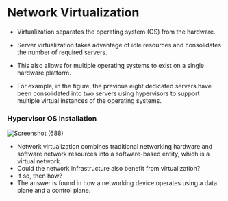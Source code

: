 # Network Virtualization

- Virtualization separates the operating system (OS) from the hardware.

- Server virtualization takes advantage of idle resources and consolidates the number of required servers. 
- This also allows for multiple operating systems to exist on a single hardware platform.

- For example, in the figure, the previous eight dedicated servers have been consolidated into two servers using hypervisors to support multiple virtual instances of the operating systems.

### Hypervisor OS Installation

![Screenshot (688)](https://user-images.githubusercontent.com/63872951/175618734-6d29029c-806f-4c29-9f7b-acb4b9f59074.png)

- Network virtualization combines traditional networking hardware and software network resources into a software-based entity, which is a virtual network. 
- Could the network infrastructure also benefit from virtualization? 
- If so, then how? 
- The answer is found in how a networking device operates using a data plane and a control plane.
